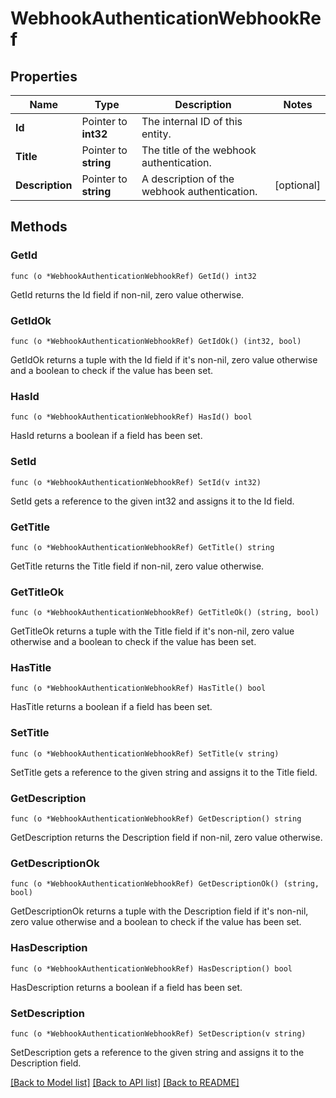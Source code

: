 # WebhookAuthenticationWebhookRef

## Properties

Name | Type | Description | Notes
------------ | ------------- | ------------- | -------------
**Id** | Pointer to **int32** | The internal ID of this entity. | 
**Title** | Pointer to **string** | The title of the webhook authentication. | 
**Description** | Pointer to **string** | A description of the webhook authentication. | [optional] 

## Methods

### GetId

`func (o *WebhookAuthenticationWebhookRef) GetId() int32`

GetId returns the Id field if non-nil, zero value otherwise.

### GetIdOk

`func (o *WebhookAuthenticationWebhookRef) GetIdOk() (int32, bool)`

GetIdOk returns a tuple with the Id field if it's non-nil, zero value otherwise
and a boolean to check if the value has been set.

### HasId

`func (o *WebhookAuthenticationWebhookRef) HasId() bool`

HasId returns a boolean if a field has been set.

### SetId

`func (o *WebhookAuthenticationWebhookRef) SetId(v int32)`

SetId gets a reference to the given int32 and assigns it to the Id field.

### GetTitle

`func (o *WebhookAuthenticationWebhookRef) GetTitle() string`

GetTitle returns the Title field if non-nil, zero value otherwise.

### GetTitleOk

`func (o *WebhookAuthenticationWebhookRef) GetTitleOk() (string, bool)`

GetTitleOk returns a tuple with the Title field if it's non-nil, zero value otherwise
and a boolean to check if the value has been set.

### HasTitle

`func (o *WebhookAuthenticationWebhookRef) HasTitle() bool`

HasTitle returns a boolean if a field has been set.

### SetTitle

`func (o *WebhookAuthenticationWebhookRef) SetTitle(v string)`

SetTitle gets a reference to the given string and assigns it to the Title field.

### GetDescription

`func (o *WebhookAuthenticationWebhookRef) GetDescription() string`

GetDescription returns the Description field if non-nil, zero value otherwise.

### GetDescriptionOk

`func (o *WebhookAuthenticationWebhookRef) GetDescriptionOk() (string, bool)`

GetDescriptionOk returns a tuple with the Description field if it's non-nil, zero value otherwise
and a boolean to check if the value has been set.

### HasDescription

`func (o *WebhookAuthenticationWebhookRef) HasDescription() bool`

HasDescription returns a boolean if a field has been set.

### SetDescription

`func (o *WebhookAuthenticationWebhookRef) SetDescription(v string)`

SetDescription gets a reference to the given string and assigns it to the Description field.


[[Back to Model list]](../README.md#documentation-for-models) [[Back to API list]](../README.md#documentation-for-api-endpoints) [[Back to README]](../README.md)


